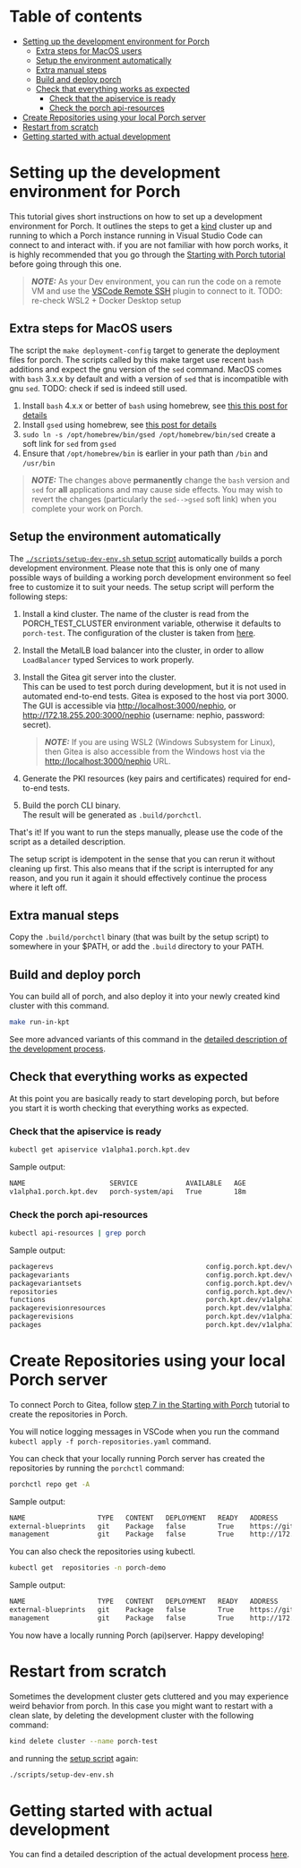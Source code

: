 # Table of contents

- [Setting up the development environment for Porch](#setting-up-the-development-environment-for-porch)
  * [Extra steps for MacOS users](#extra-steps-for-macos-users)
  * [Setup the environment automatically](#setup-the-environment-automatically)
  * [Extra manual steps](#extra-manual-steps)
  * [Build and deploy porch](#build-and-deploy-porch)
  * [Check that everything works as expected](#check-that-everything-works-as-expected)
    + [Check that the apiservice is ready](#check-that-the-apiservice-is-ready)
    + [Check the porch api-resources](#check-the-porch-api-resources)
- [Create Repositories using your local Porch server](#create-repositories-using-your-local-porch-server)
- [Restart from scratch](#restart-from-scratch)
- [Getting started with actual development](dev-process.md)

# Setting up the development environment for Porch

This tutorial gives short instructions on how to set up a development environment for Porch. It outlines the steps to get
a [kind](https://kind.sigs.k8s.io/) cluster up and running to which a Porch instance running in Visual Studio Code can connect to and interact with.
if you are not familiar with how porch works, it is highly recommended that you go through the [Starting with Porch tutorial](https://github.com/nephio-project/porch/tree/main/docs/tutorials/starting-with-porch) before going through this one.

> **_NOTE:_**  As your Dev environment, you can run the code on a remote VM and use the [VSCode Remote SSH](https://marketplace.visualstudio.com/items?itemName=ms-vscode-remote.remote-ssh) plugin to connect to it. 
TODO: re-check WSL2 + Docker Desktop setup

## Extra steps for MacOS users

The script the `make deployment-config` target to generate the deployment files for porch. The scripts called by this make target use recent `bash` additions and expect the gnu version of the `sed` command. MacOS comes with `bash` 3.x.x by default and with a version of `sed` that is incompatible with gnu `sed`. TODO: check if sed is indeed still used.

1. Install `bash` 4.x.x or better of `bash` using homebrew, see [this this post for details](https://apple.stackexchange.com/questions/193411/update-bash-to-version-4-0-on-osx)
2. Install `gsed` using homebrew, see [this post for details](https://stackoverflow.com/questions/4247068/sed-command-with-i-option-failing-on-mac-but-works-on-linux)
3. `sudo ln -s /opt/homebrew/bin/gsed /opt/homebrew/bin/sed` create a soft link for `sed` from `gsed`
4. Ensure that `/opt/homebrew/bin` is earlier in your path than `/bin` and `/usr/bin`

> **_NOTE:_**  The changes above **permanently** change the `bash` version and `sed` for **all** applications and may cause side effects. You may wish to revert the changes (particularly the `sed-->gsed` soft link) when you complete your work on Porch.

## Setup the environment automatically

The [`./scripts/setup-dev-env.sh` setup script](../../../scripts/setup-dev-env.sh) automatically builds a porch development environment.
Please note that this is only one of many possible ways of building a working porch development environment so feel free to customize it to suit your needs.
The setup script will perform the following steps:

1. Install a kind cluster.
   The name of the cluster is read from the PORCH_TEST_CLUSTER environment variable, otherwise it defaults to `porch-test`.
   The configuration of the cluster is taken from [here](../../../deployments/local/kind_porch_test_cluster.yaml).

1. Install the MetalLB load balancer into the cluster, in order to allow `LoadBalancer` typed Services to work properly.

1. Install the Gitea git server into the cluster.  
   This can be used to test porch during development, but it is not used in automated end-to-end tests.
   Gitea is exposed to the host via port 3000. The GUI is accessible via <http://localhost:3000/nephio>, or <http://172.18.255.200:3000/nephio> (username: nephio, password: secret).

   > **_NOTE:_** If you are using WSL2 (Windows Subsystem for Linux), then Gitea is also accessible from the Windows host via the <http://localhost:3000/nephio> URL.

1. Generate the PKI resources (key pairs and certificates) required for end-to-end tests.

1. <a id="CLI">Build the porch CLI binary.</a>  
   The result will be generated as `.build/porchctl`.

That's it! If you want to run the steps manually, please use the code of the script as a detailed description.

The setup script is idempotent in the sense that you can rerun it without cleaning up first. This also means that if the script is interrupted for any reason, and you run it again it should effectively continue the process where it left off.

## Extra manual steps

Copy the `.build/porchctl` binary (that was built by the setup script) to somewhere in your $PATH, or add the `.build` directory to your PATH.

## Build and deploy porch

You can build all of porch, and also deploy it into your newly created kind cluster with this command.

```bash
make run-in-kpt
```

See more advanced variants of this command in the [detailed description of the development process](dev-process.md).

## Check that everything works as expected

At this point you are basically ready to start developing porch, but before you start it is worth checking that everything works as expected.

### Check that the apiservice is ready

```bash
kubectl get apiservice v1alpha1.porch.kpt.dev
```

Sample output:

```bash
NAME                     SERVICE            AVAILABLE   AGE
v1alpha1.porch.kpt.dev   porch-system/api   True        18m
```

### Check the porch api-resources

```bash
kubectl api-resources | grep porch
```

Sample output:

```bash
packagerevs                                      config.porch.kpt.dev/v1alpha1     true         PackageRev
packagevariants                                  config.porch.kpt.dev/v1alpha1     true         PackageVariant
packagevariantsets                               config.porch.kpt.dev/v1alpha2     true         PackageVariantSet
repositories                                     config.porch.kpt.dev/v1alpha1     true         Repository
functions                                        porch.kpt.dev/v1alpha1            true         Function
packagerevisionresources                         porch.kpt.dev/v1alpha1            true         PackageRevisionResources
packagerevisions                                 porch.kpt.dev/v1alpha1            true         PackageRevision
packages                                         porch.kpt.dev/v1alpha1            true         PorchPackage
```

# Create Repositories using your local Porch server

To connect Porch to Gitea, follow [step 7 in the Starting with Porch](https://github.com/nephio-project/porch/tree/main/docs/tutorials/starting-with-porch#Connect-the-Gitea-repositories-to-Porch) tutorial to create the repositories in Porch.

You will notice logging messages in VSCode when you run the command `kubectl apply -f porch-repositories.yaml` command.

You can check that your locally running Porch server has created the repositories by running the `porchctl` command:

```bash
porchctl repo get -A
```

Sample output:

```bash
NAME                  TYPE   CONTENT   DEPLOYMENT   READY   ADDRESS
external-blueprints   git    Package   false        True    https://github.com/nephio-project/free5gc-packages.git
management            git    Package   false        True    http://172.18.255.200:3000/nephio/management.git
```

You can also check the repositories using kubectl.

```bash
kubectl get  repositories -n porch-demo
```

Sample output:

```bash
NAME                  TYPE   CONTENT   DEPLOYMENT   READY   ADDRESS
external-blueprints   git    Package   false        True    https://github.com/nephio-project/free5gc-packages.git
management            git    Package   false        True    http://172.18.255.200:3000/nephio/management.git
```

You now have a locally running Porch (api)server. Happy developing!

# Restart from scratch

Sometimes the development cluster gets cluttered and you may experience weird behavior from porch.
In this case you might want to restart with a clean slate, by deleting the development cluster with the following command:

```bash
kind delete cluster --name porch-test
```

and running the [setup script](../../../scripts/setup-dev-env.sh) again:

```bash
./scripts/setup-dev-env.sh
```

# Getting started with actual development

You can find a detailed description of the actual development process [here](dev-process.md).


